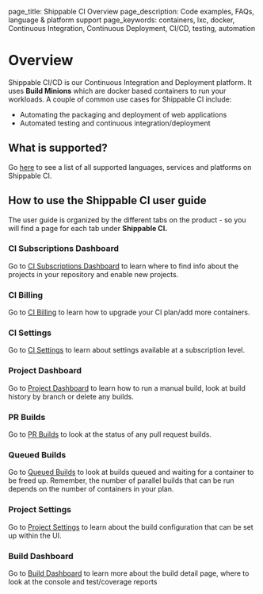 page_title: Shippable CI Overview
page_description: Code examples, FAQs, language & platform support
page_keywords: containers, lxc, docker, Continuous Integration, Continuous Deployment, CI/CD, testing, automation

# Overview

Shippable CI/CD is our Continuous Integration and Deployment platform. It uses **Build Minions** which are docker based containers to run your workloads. A couple of common use cases for Shippable CI include:

-  Automating the packaging and deployment of web applications
-  Automated testing and continuous integration/deployment

## What is supported?

Go [here](supported_services.md) to see a list of all supported languages, services and platforms on Shippable CI.

## How to use the Shippable CI user guide

The user guide is organized by the different tabs on the product - so you will find a page for each tab under **Shippable CI.**

### CI Subscriptions Dashboard

Go to [CI Subscriptions Dashboard](ci_dashboard) to learn where to find info about the projects in your repository and enable new projects.

### CI Billing

Go to [CI Billing](ci_billing) to learn how to upgrade your CI plan/add more containers.

### CI Settings

Go to [CI Settings](ci_settings) to learn about settings available at a subscription level.

### Project Dashboard

Go to [Project Dashboard](project_dashboard) to learn how to run a manual build, look at build history by branch or delete any builds.

### PR Builds

Go to [PR Builds](pr_builds) to look at the status of any pull request builds.

### Queued Builds

Go to [Queued Builds](queued_builds) to look at builds queued and waiting for a container to be freed up. Remember, the number of parallel builds that can be run depends on the number of containers in your plan.

### Project Settings

Go to [Project Settings](project_settings) to learn about the build configuration that can be set up within the UI.

### Build Dashboard

Go to [Build Dashboard](build_dashboard) to learn more about the build detail page, where to look at the console and test/coverage reports




